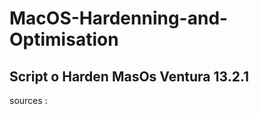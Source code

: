 # MacOS-Hardenning-and-Optimisation

Script o Harden MasOs Ventura 13.2.1
-------------------------------

sources : 
